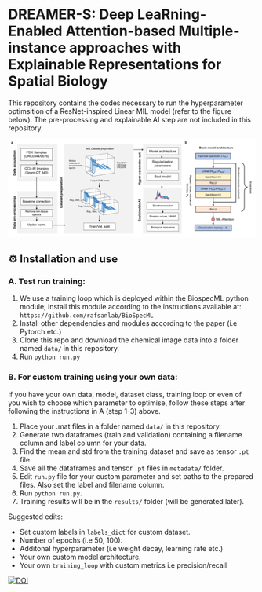 # DREAMER-S: **D**eep Lea**R**ning-**E**nabled **A**ttention-based **M**ultiple-instance approaches with **E**xplainable **R**epresentations for **S**patial Biology

This repository contains the codes necessary to run the hyperparameter optimsition of a ResNet-inspired Linear MIL model (refer to the figure below). The pre-processing and explainable AI step are not included in this repository.

![Workflow](src/fig_workflow.png)

## ⚙️ Installation and use

### A. Test run training:

1. We use a training loop which is deployed within the BiospecML python module; install this module according to the instructions available at: `https://github.com/rafsanlab/BioSpecML`
2. Install other dependencies and modules according to the paper (i.e Pytorch etc.)
3. Clone this repo and download the chemical image data into a folder named `data/` in this repository.
4. Run `python run.py`

### B. For custom training using your own data:

If you have your own data, model, dataset class, training loop or even of you wish to choose which parameter to optimise, follow these steps after following the instructions in A (step 1-3) above.

1.  Place your .mat files in a folder named `data/` in this repository.
2.  Generate two dataframes (train and validation) containing a filename column and label column for your data.
3.  Find the mean and std from the training dataset and save as tensor `.pt` file.
4.  Save all the dataframes and tensor `.pt` files in `metadata/` folder.
5.  Edit `run.py` file for your custom parameter and set paths to the prepared files. Also set the label and filename column.
6.  Run `python run.py`.
7.  Training results will be in the `results/` folder (will be generated later).

Suggested edits:

- Set custom labels in `labels_dict` for custom dataset.
- Number of epochs (i.e 50, 100).
- Additonal hyperparameter (i.e weight decay, learning rate etc.)
- Your own custom model architecture.
- Your own `training_loop` with custom metrics i.e precision/recall

[![DOI](https://zenodo.org/badge/DOI/10.5281/zenodo.17179431.svg)](https://doi.org/10.5281/zenodo.17179431)
